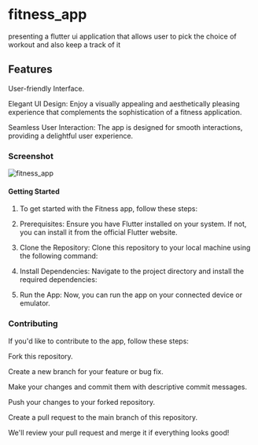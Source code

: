# fitness_app

presenting a flutter ui application that allows user to pick the choice of workout and also keep a track of it

## Features

User-friendly Interface.

Elegant UI Design: Enjoy a visually appealing and aesthetically pleasing experience that complements the sophistication of a fitness application.

Seamless User Interaction: The app is designed for smooth interactions, providing a delightful user experience.

### Screenshot
![fitness_app](https://github.com/user-attachments/assets/fc6f8233-e9bd-4658-97af-462556c68c92)

#### Getting Started
1. To get started with the Fitness app, follow these steps:

2. Prerequisites: Ensure you have Flutter installed on your system. If not, you can install it from the official Flutter website.

3. Clone the Repository: Clone this repository to your local machine using the following command:

4. Install Dependencies: Navigate to the project directory and install the required dependencies:

5. Run the App: Now, you can run the app on your connected device or emulator.

### Contributing
If you'd like to contribute to the app, follow these steps:

Fork this repository.

Create a new branch for your feature or bug fix.

Make your changes and commit them with descriptive commit messages.

Push your changes to your forked repository.

Create a pull request to the main branch of this repository.

We'll review your pull request and merge it if everything looks good!
